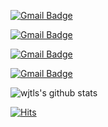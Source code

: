 

[![Gmail Badge](https://img.shields.io/badge/Reinforcement_learning-025E8C?style=flat-square&logo=Dependabot&logoColor=white&link=mailto:wjtls01@naver.com)](mailto:wjtls01@naver.com)

[![Gmail Badge](https://img.shields.io/badge/Machine_learning-025E8C?style=flat-square&logo=Dependabot&logoColor=white&link=mailto:wjtls01@naver.com)](mailto:wjtls01@naver.com)

[![Gmail Badge](https://img.shields.io/badge/Deep_learning-025E8C?style=flat-square&logo=Dependabot&logoColor=white&link=mailto:wjtls01@naver.com)](mailto:wjtls01@naver.com)

[![Gmail Badge](https://img.shields.io/badge/Quant-025E8C?style=flat-square&logo=Dependabot&logoColor=white&link=mailto:wjtls01@naver.com)](mailto:wjtls01@naver.com)




![wjtls's github stats](https://github-readme-stats.vercel.app/api?username=wjtls&show_icons=true)


[![Hits](https://hits.seeyoufarm.com/api/count/incr/badge.svg?url=https%3A%2F%2Fgithub.com%2Fwjtls&count_bg=%2379C83D&title_bg=%23555555&icon=figshare.svg&icon_color=%23E7E7E7&title=GITHUB&edge_flat=false)](https://hits.seeyoufarm.com)

